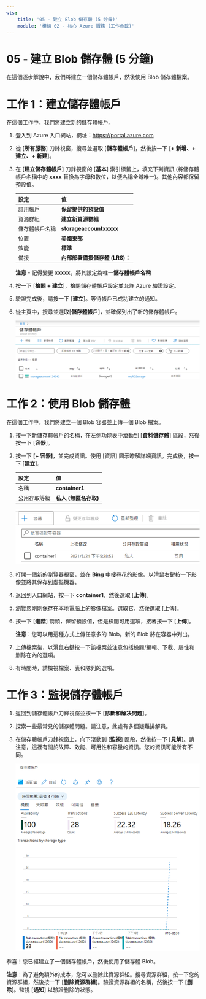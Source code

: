 ```yaml
---
wts:
    title: '05 - 建立 Blob 儲存體 (5 分鐘)'
    module: '模組 02 - 核心 Azure 服務 (工作負載)'
---
```

# 05 - 建立 Blob 儲存體 (5 分鐘)

在這個逐步解說中，我們將建立一個儲存體帳戶，然後使用 Blob 儲存體檔案。

# 工作 1：建立儲存體帳戶 

在這個工作中，我們將建立新的儲存體帳戶。 

1. 登入到 Azure 入口網站，網址：<a href="https://portal.azure.com" target="_blank"><span style="color: #0066cc;" color="#0066cc">https://portal.azure.com</span></a>

2. 從 [**所有服務**] 刀鋒視窗，搜尋並選取 [**儲存體帳戶**]，然後按一下 [**+ 新增、+ 建立、+ 新建**]。 

3. 在 [**建立儲存體帳戶**] 刀鋒視窗的 [**基本**] 索引標籤上，填充下列資訊 (將儲存體帳戶名稱中的 **xxxx** 替換為字母和數位，以便名稱全域唯一)。其他內容都保留預設值。

    | 設定 | 值 | 
    | --- | --- |
    | 訂用帳戶 | **保留提供的預設值** |
    | 資源群組 | **建立新資源群組** |
    | 儲存體帳戶名稱 | **storageaccountxxxxx** |
    | 位置 | **美國東部**  |
    | 效能 | **標準** |
    | 備援 | **內部部署備援儲存體 (LRS)：** |
    
    **注意** - 記得變更 **xxxxx**，將其設定為唯一**儲存體帳戶名稱**

5. 按一下 [**檢閱 + 建立**]，檢閱儲存體帳戶設定並允許 Azure 驗證設定。 

6. 驗證完成後，請按一下 [**建立**]。等待帳戶已成功建立的通知。 

7. 從主頁中，搜尋並選取[**儲存體帳戶**]，並確保列出了新的儲存體帳戶。

    ![Azure 入口網站中新建立的儲存體帳戶的螢幕擷取畫面。](../images/0401.png)

# 工作 2：使用 Blob 儲存體

在這個工作中，我們將建立一個 Blob 容器並上傳一個 Blob 檔案。 

1. 按一下新儲存體帳戶的名稱，在左側功能表中滾動到 [**資料儲存體**] 區段，然後按一下 [**容器**]。

2. 按一下 **[+ 容器]**，並完成資訊。使用 [資訊] 圖示瞭解詳細資訊。完成後，按一下 [**建立**]。


    | 設定 | 值 |
    | --- | --- |
    | 名稱 | **container1**  |
    | 公用存取等級| **私人 (無匿名存取)** |
  

    ![Azure 入口網站中儲存體帳戶中新建立的 Blob 容器的螢幕擷取畫面。](../images/0402.png)

4. 打開一個新的瀏覽器視窗，並在 **Bing** 中搜尋花的影像。以滑鼠右鍵按一下影像並將其保存到虛擬機器。 

6. 返回到入口網站，按一下 **container1**，然後選取 [**上傳**]。

5. 瀏覽您剛剛保存在本地電腦上的影像檔案。選取它，然後選取 [上傳]。

   
6. 按一下 [**進階**] 箭頭，保留預設值，但是檢閱可用選項，接著按一下 [**上傳**]。

    **注意**：您可以用這種方式上傳任意多的 Blob。新的 Blob 將在容器中列出。

7. 上傳檔案後，以滑鼠右鍵按一下該檔案並注意包括檢閱/編輯、下載、屬性和删除在內的選項。 

8. 有時間時，請檢視檔案、表和隊列的選項。

# 工作 3：監視儲存體帳戶

1. 返回到儲存體帳戶刀鋒視窗並按一下 [**診斷和解决問題**]。 

2. 探索一些最常見的儲存體問題。請注意，此處有多個疑難排解員。

3. 在儲存體帳戶刀鋒視窗上，向下滾動到 [**監視**] 區段，然後按一下 [**見解**]。請注意，這裡有關於故障、效能、可用性和容量的資訊。您的資訊可能所有不同。

    ![儲存體帳戶 [見解] 頁面的螢幕擷取畫面。](../images/0403.PNG)

恭喜！您已經建立了一個儲存體帳戶，然後使用了儲存體 Blob。

**注意**：為了避免額外的成本，您可以删除此資源群組。搜尋資源群組，按一下您的資源群組，然後按一下 [**删除資源群組**]。驗證資源群組的名稱，然後按一下 [**删除**]。監視 [**通知**] 以驗證删除的狀態。
